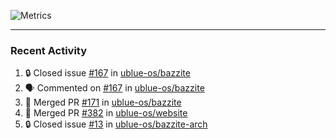 ![Metrics](https://metrics.lecoq.io/KyleGospo?template=classic&base=header%2C%20activity%2C%20community%2C%20repositories%2C%20metadata&base.indepth=false&base.hireable=false&base.skip=false&config.timezone=America%2FLos_Angeles)

---
### Recent Activity
<!--START_SECTION:activity-->
1. 🔒 Closed issue [#167](https://github.com/ublue-os/bazzite/issues/167) in [ublue-os/bazzite](https://github.com/ublue-os/bazzite)
2. 🗣 Commented on [#167](https://github.com/ublue-os/bazzite/issues/167#issuecomment-1685764741) in [ublue-os/bazzite](https://github.com/ublue-os/bazzite)
3. 🎉 Merged PR [#171](https://github.com/ublue-os/bazzite/pull/171) in [ublue-os/bazzite](https://github.com/ublue-os/bazzite)
4. 🎉 Merged PR [#382](https://github.com/ublue-os/website/pull/382) in [ublue-os/website](https://github.com/ublue-os/website)
5. 🔒 Closed issue [#13](https://github.com/ublue-os/bazzite-arch/issues/13) in [ublue-os/bazzite-arch](https://github.com/ublue-os/bazzite-arch)
<!--END_SECTION:activity-->
